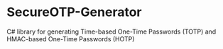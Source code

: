 # SecureOTP-Generator
C# library for generating Time-based One-Time Passwords (TOTP) and HMAC-based One-Time Passwords (HOTP)
